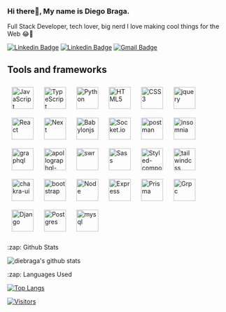### Hi there👋, My name is Diego Braga.

Full Stack Developer, tech lover, big nerd I love making cool things for the Web 😂🤷‍

[![Linkedin Badge](https://img.shields.io/badge/-LinkedIn-blue?style=flat-square&logo=Linkedin&logoColor=white&link=https://www.linkedin.com/in/diebraga/)](https://www.linkedin.com/in/diebraga/)
[![Linkedin Badge](https://img.shields.io/badge/-Instagram-purple?style=flat-square&logo=Instagram&logoColor=white&link=https://www.linkedin.com/in/diebraga/)](https://www.instagram.com/diebraga/)
[![Gmail Badge](https://img.shields.io/badge/-Gmail-c14438?style=flat-square&logo=Gmail&logoColor=white&link=mailto:diebraga.developer@gmail.com)](mailto:diebraga.developer@gmail.com)


 ## Tools and frameworks  
<div>  
<img style="margin: 10px" src="https://profilinator.rishav.dev/skills-assets/javascript-original.svg" alt="JavaScript" height="50" />  
<img style="margin: 10px" src="https://profilinator.rishav.dev/skills-assets/typescript-original.svg" alt="TypeScript" height="50" />  
<img style="margin: 10px" src="https://github.com/python.png" alt="Python" height="50" />  
<img style="margin: 10px" src="https://profilinator.rishav.dev/skills-assets/html5-original-wordmark.svg" alt="HTML5" height="50" />  
<img style="margin: 10px" src="https://profilinator.rishav.dev/skills-assets/css3-original-wordmark.svg" alt="CSS3" height="50" />  
<img style="margin: 10px" src="https://github.com/jquery.png" alt="jquery" height="50" />  
<img style="margin: 10px" src="https://github.com/reactjs.png" alt="React" height="50" />  
<img style="margin: 10px" src="https://camo.githubusercontent.com/92ec9eb7eeab7db4f5919e3205918918c42e6772562afb4112a2909c1aaaa875/68747470733a2f2f6173736574732e76657263656c2e636f6d2f696d6167652f75706c6f61642f76313630373535343338352f7265706f7369746f726965732f6e6578742d6a732f6e6578742d6c6f676f2e706e67" alt="Next" height="50" /> 
<img style="margin: 10px" src="https://github.com/BabylonJS.png" alt="Babylonjs" height="50" />  
<img style="margin: 10px" src="https://github.com/socketio.png" alt="Socket.io" height="50" />  
<img style="margin: 10px" src="https://github.com/postmanlabs.png" alt="postman" height="50" />  
<img style="margin: 10px" src="https://cms-react-testing.cdn.prismic.io/cms-react-testing/fd794b96-f464-432b-b79a-bf99341b2143_insomnia-logo-bug.svg" alt="insomnia" height="50" />  
<img style="margin: 10px" src="https://github.com/graphql.png" alt="graphql" height="50" />  
<img style="margin: 10px" src="https://github.com/apollographql.png" alt="apollographql-client" height="50" />  
<img style="margin: 10px" src="https://storage.googleapis.com/zenn-user-upload/topics/3b79c3ba2c.jpeg" alt="swr" height="50" />  
<img style="margin: 10px" src="https://github.com/sass.png" alt="Sass" height="50" /> 
<img style="margin: 10px" src="https://github.com/styled-components.png" alt="Styled-components" height="50" /> 
<img style="margin: 10px" src="https://github.com/tailwindlabs.png" alt="tailwindcss" height="50" />  
<img style="margin: 10px" src="https://github.com/chakra-ui.png" alt="chakra-ui" height="50" />  
<img style="margin: 10px" src="https://github.com/twbs.png" alt="bootstrap" height="50" />  
<img style="margin: 10px" src="https://github.com/nodejs.png" alt="Node" height="50" />  
<img style="margin: 10px" src="https://github.com/expressjs.png" alt="Express" height="50" />  
<img style="margin: 10px" src="https://github.com/prisma.png" alt="Prisma" height="50" />  
<img style="margin: 10px" src="https://github.com/grpc.png" alt="Grpc" height="50" />  
<img style="margin: 10px" src="https://github.com/django.png" alt="Django" height="50" />  
<img style="margin: 10px" src="https://github.com/postgres.png" alt="Postgres" height="50" />  
<img style="margin: 10px" src="https://github.com/mysql.png" alt="mysql" height="50" />  
</div></td><td valign="top" width="33%">

  <br/>
  
  <summary>:zap: Github Stats</summary>
  
 ![diebraga's github stats](https://github-readme-stats.vercel.app/api?username=diebraga&show_icons=true&theme=dark)
 

  <summary>:zap: Languages Used</summary>
  
[![Top Langs](https://github-readme-stats.vercel.app/api/top-langs/?username=diebraga&layout=compact&theme=dark)](https://github.com/diebraga/github-readme-stats)
<br/>

[![Visitors](https://visitor-badge.glitch.me/badge?page_id=github/diebraga)](https://github.com/diebraga)
